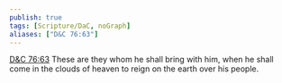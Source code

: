 ```yaml
---
publish: true
tags: [Scripture/DaC, noGraph]
aliases: ["D&C 76:63"]
---
```

[D&C 76:63](https://churchofjesuschrist.org/study/scriptures/dc-testament/dc/76?lang=eng&id=p63#p63) These are they whom he shall bring with him, when he shall come in the clouds of heaven to reign on the earth over his people.
